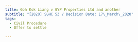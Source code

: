 ```yaml
---
title: Goh Kok Liang v GYP Properties Ltd and another
subtitle: "[2020] SGHC 53 / Decision Date: 17\_March\_2020"
tags:
  - Civil Procedure
  - Offer to settle

---
```

